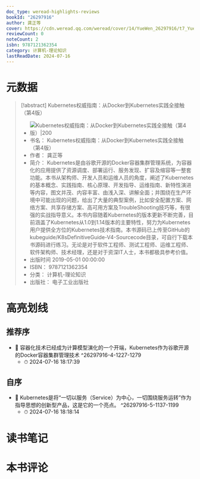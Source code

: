 ```yaml
---
doc_type: weread-highlights-reviews
bookId: "26297916"
author: 龚正等
cover: https://cdn.weread.qq.com/weread/cover/14/YueWen_26297916/t7_YueWen_26297916.jpg
reviewCount: 0
noteCount: 2
isbn: 9787121362354
category: 计算机-理论知识
lastReadDate: 2024-07-16
---
```

# 元数据
> [!abstract] Kubernetes权威指南：从Docker到Kubernetes实践全接触（第4版）
> - ![ Kubernetes权威指南：从Docker到Kubernetes实践全接触（第4版）|200](https://cdn.weread.qq.com/weread/cover/14/YueWen_26297916/t7_YueWen_26297916.jpg)
> - 书名： Kubernetes权威指南：从Docker到Kubernetes实践全接触（第4版）
> - 作者： 龚正等
> - 简介： Kubernetes是由谷歌开源的Docker容器集群管理系统，为容器化的应用提供了资源调度、部署运行、服务发现、扩容及缩容等一整套功能。本书从架构师、开发人员和运维人员的角度，阐述了Kubernetes的基本概念、实践指南、核心原理、开发指导、运维指南、新特性演进等内容，图文并茂、内容丰富、由浅入深、讲解全面；并围绕在生产环境中可能出现的问题，给出了大量的典型案例，比如安全配置方案、网络方案、共享存储方案、高可用方案及TroubleShooting技巧等，有很强的实战指导意义。本书内容随着Kubernetes的版本更新不断完善，目前涵盖了Kubernetes从1.0到1.14版本的主要特性，努力为Kubernetes用户提供全方位的Kubernetes技术指南。本书源码已上传至GitHub的kubeguide/K8sDefinitiveGuide-V4-Sourcecode目录，可自行下载本书源码进行练习。无论是对于软件工程师、测试工程师、运维工程师、软件架构师、技术经理，还是对于资深IT人士，本书都极具参考价值。
> - 出版时间 2019-05-01 00:00:00
> - ISBN： 9787121362354
> - 分类： 计算机-理论知识
> - 出版社： 电子工业出版社

# 高亮划线

## 推荐序


- 📌 容器化技术已经成为计算模型演化的一个开端，Kubernetes作为谷歌开源的Docker容器集群管理技术 ^26297916-4-1227-1279
    - ⏱ 2024-07-16 18:17:39 
## 自序


- 📌 Kubernetes是将“一切以服务（Service）为中心，一切围绕服务运转”作为指导思想的创新型产品，这是它的一个亮点。 ^26297916-5-1137-1199
    - ⏱ 2024-07-16 18:18:14 
# 读书笔记

# 本书评论
